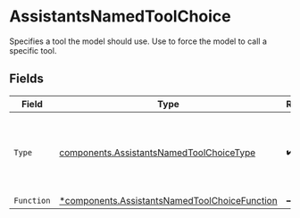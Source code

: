 # AssistantsNamedToolChoice

Specifies a tool the model should use. Use to force the model to call a specific tool.


## Fields

| Field                                                                                                         | Type                                                                                                          | Required                                                                                                      | Description                                                                                                   |
| ------------------------------------------------------------------------------------------------------------- | ------------------------------------------------------------------------------------------------------------- | ------------------------------------------------------------------------------------------------------------- | ------------------------------------------------------------------------------------------------------------- |
| `Type`                                                                                                        | [components.AssistantsNamedToolChoiceType](../../models/components/assistantsnamedtoolchoicetype.md)          | :heavy_check_mark:                                                                                            | The type of the tool. If type is `function`, the function name must be set                                    |
| `Function`                                                                                                    | [*components.AssistantsNamedToolChoiceFunction](../../models/components/assistantsnamedtoolchoicefunction.md) | :heavy_minus_sign:                                                                                            | N/A                                                                                                           |